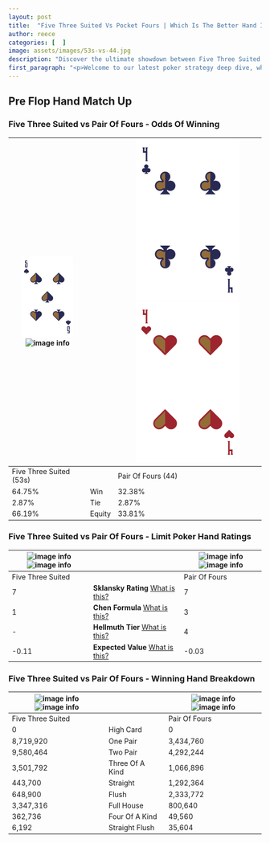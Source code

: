 ```yaml
---
layout: post
title:  "Five Three Suited Vs Pocket Fours | Which Is The Better Hand In Poker? A Complete Guide"
author: reece
categories: [  ]
image: assets/images/53s-vs-44.jpg
description: "Discover the ultimate showdown between Five Three Suited and Pair Of Fours in poker! Uncover the odds, strategies, and scenarios where one hand triumphs over the other. Get ready to up your poker game with this thrilling analysis."
first_paragraph: "<p>Welcome to our latest poker strategy deep dive, where we're pitting two distinct hands against each other in a high-stakes showdown: Five Three Suited vs Pair Of Fours.</p><p>In the dynamic world of poker, every decision counts, and knowing which hand holds the upper hand is key to your success at the table.</p><p>In this article, we'll dissect these two hands, explore the scenarios where one dominates the other, and equip you with the knowledge to make strategic choices that can tip the odds in your favor.</p><p>Get ready to unravel the intriguing dynamics of these poker hands and elevate your game to new heights.</p>"
---
```




[comment]: # (sp0)

## Pre Flop Hand Match Up

<div class="table hand-ratings" markdown="1"> 



### Five Three Suited vs Pair Of Fours - Odds Of Winning


    
| ![image info](assets/images/hand1/5.png) ![image info](assets/images/hand1/3s.png) |  | ![image info](assets/images/hand2/4.png) ![image info](assets/images/hand2/4o.png) |
| -------- | -------- | -------- |
| Five Three Suited (53s) |  | Pair Of Fours (44) |
| 64.75% | Win | 32.38% |
| 2.87% | Tie | 2.87% |
| 66.19% | Equity | 33.81% |




[comment]: # (sp1)



### Five Three Suited vs Pair Of Fours - Limit Poker Hand Ratings


    
| ![image info](https://www.riverpairs.com/assets/images/hand1/5.png) ![image info](https://www.riverpairs.com/assets/images/hand1/3s.png) |  | ![image info](https://www.riverpairs.com/assets/images/hand2/4.png) ![image info](https://www.riverpairs.com/assets/images/hand2/4o.png) |
| -------- | -------- | -------- |
| Five Three Suited |  | Pair Of Fours |
| 7 | **Sklansky Rating** [What is this?](/sklansky-rating-explained) | 7 |
| 1 | **Chen Formula** [What is this?](/chen-formula-explained) | 3 |
| - | **Hellmuth Tier** [What is this?](/Hellmuth-tier-explained) | 4 |
| -0.11 | **Expected Value** [What is this?](/expected-value-explained) | -0.03 |




[comment]: # (sp2)



### Five Three Suited vs Pair Of Fours - Winning Hand Breakdown


    
| ![image info](https://www.riverpairs.com/assets/images/hand1/5.png) ![image info](https://www.riverpairs.com/assets/images/hand1/3s.png) |  | ![image info](https://www.riverpairs.com/assets/images/hand2/4.png) ![image info](https://www.riverpairs.com/assets/images/hand2/4o.png) |
| -------- | -------- | -------- |
| Five Three Suited |  | Pair Of Fours |
| 0 | High Card | 0 |
| 8,719,920 | One Pair | 3,434,760 |
| 9,580,464 | Two Pair | 4,292,244 |
| 3,501,792 | Three Of A Kind | 1,066,896 |
| 443,700 | Straight | 1,292,364 |
| 648,900 | Flush | 2,333,772 |
| 3,347,316 | Full House | 800,640 |
| 362,736 | Four Of A Kind | 49,560 |
| 6,192 | Straight Flush | 35,604 |




[comment]: # (sp3)



</div>

[comment]: # (sp4)



[comment]: # (sp5)

